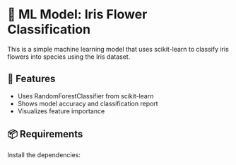 # 🧠 ML Model: Iris Flower Classification

This is a simple machine learning model that uses scikit-learn to classify iris flowers into species using the Iris dataset.

## 🚀 Features
- Uses RandomForestClassifier from scikit-learn
- Shows model accuracy and classification report
- Visualizes feature importance

## 📦 Requirements
Install the dependencies:
